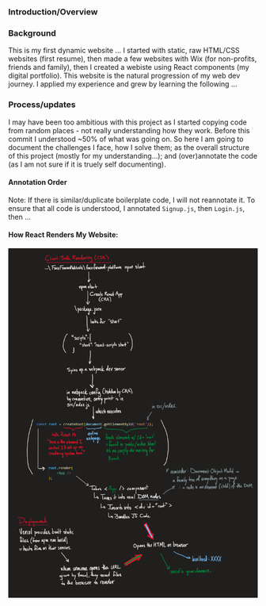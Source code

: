 ### Introduction/Overview

### Background 
This is my first dynamic website ... I started with static, raw HTML/CSS websites (first resume), then made a few websites with Wix (for non-profits, friends and family), then I created a webiste using React components (my digital portfolio). This website is the natural progression of my web dev journey. I applied my experience and grew by learning the following ... 

### Process/updates 
I may have been too ambitious with this project as I started copying code from random places - not really understanding how they work. Before this commit I understood ~50% of what was going on. So here I am going to document the challenges I face, how I solve them; as the overall structure of this project (mostly for my understanding...); and (over)annotate the code (as I am not sure if it is truely self documenting). 

#### Annotation Order
Note: If there is similar/duplicate boilerplate code, I will not reannotate it. To ensure that all code is understood, I annotated `Signup.js`, then `Login.js`, then ... 

#### How React Renders My Website: 
![React Rendering Visual](media/ReactRenderingVisualV3.png)

